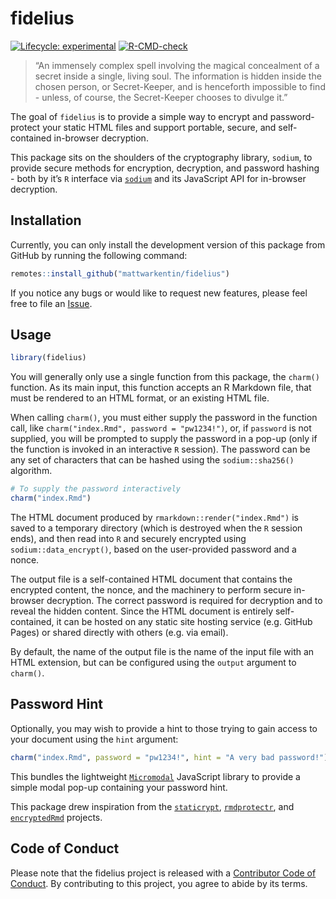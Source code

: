 
<!-- README.md is generated from README.Rmd. Please edit that file -->

# fidelius

<!-- badges: start -->

[![Lifecycle:
experimental](https://img.shields.io/badge/lifecycle-experimental-orange.svg)](https://lifecycle.r-lib.org/articles/stages.html#experimental)
[![R-CMD-check](https://github.com/mattwarkentin/fidelius/workflows/R-CMD-check/badge.svg)](https://github.com/mattwarkentin/fidelius/actions)
<!-- badges: end -->

> “An immensely complex spell involving the magical concealment of a
> secret inside a single, living soul. The information is hidden inside
> the chosen person, or Secret-Keeper, and is henceforth impossible to
> find - unless, of course, the Secret-Keeper chooses to divulge it.”

The goal of `fidelius` is to provide a simple way to encrypt and
password-protect your static HTML files and support portable, secure,
and self-contained in-browser decryption.

This package sits on the shoulders of the cryptography library,
`sodium`, to provide secure methods for encryption, decryption, and
password hashing - both by it’s `R` interface via
[`sodium`](https://github.com/jeroen/sodium) and its JavaScript API for
in-browser decryption.

## Installation

Currently, you can only install the development version of this package
from GitHub by running the following command:

``` r
remotes::install_github("mattwarkentin/fidelius")
```

If you notice any bugs or would like to request new features, please
feel free to file an
[Issue](https://github.com/mattwarkentin/fidelius/issues).

## Usage

``` r
library(fidelius)
```

You will generally only use a single function from this package, the
`charm()` function. As its main input, this function accepts an R
Markdown file, that must be rendered to an HTML format, or an existing
HTML file.

When calling `charm()`, you must either supply the password in the
function call, like `charm("index.Rmd", password = "pw1234!")`, or, if
`password` is not supplied, you will be prompted to supply the password
in a pop-up (only if the function is invoked in an interactive `R`
session). The password can be any set of characters that can be hashed
using the `sodium::sha256()` algorithm.

``` r
# To supply the password interactively
charm("index.Rmd")
```

The HTML document produced by `rmarkdown::render("index.Rmd")` is saved
to a temporary directory (which is destroyed when the `R` session ends),
and then read into `R` and securely encrypted using
`sodium::data_encrypt()`, based on the user-provided password and a
nonce.

The output file is a self-contained HTML document that contains the
encrypted content, the nonce, and the machinery to perform secure
in-browser decryption. The correct password is required for decryption
and to reveal the hidden content. Since the HTML document is entirely
self-contained, it can be hosted on any static site hosting service
(e.g. GitHub Pages) or shared directly with others (e.g. via email).

By default, the name of the output file is the name of the input file
with an HTML extension, but can be configured using the `output`
argument to `charm()`.

## Password Hint

Optionally, you may wish to provide a hint to those trying to gain
access to your document using the `hint` argument:

``` r
charm("index.Rmd", password = "pw1234!", hint = "A very bad password!")
```

This bundles the lightweight
[`Micromodal`](https://github.com/ghosh/Micromodal) JavaScript library
to provide a simple modal pop-up containing your password hint.

This package drew inspiration from the
[`staticrypt`](https://github.com/robinmoisson/staticrypt),
[`rmdprotectr`](https://github.com/favstats/rmdprotectr), and
[`encryptedRmd`](https://github.com/dirkschumacher/encryptedRmd)
projects.

## Code of Conduct

Please note that the fidelius project is released with a [Contributor
Code of
Conduct](https://contributor-covenant.org/version/2/0/CODE_OF_CONDUCT.html).
By contributing to this project, you agree to abide by its terms.
